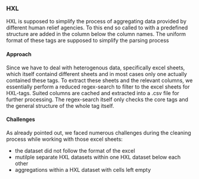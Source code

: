### HXL
HXL is supposed to simplify the process of aggregating data provided by different human relief agencies. To this end
so called to with a predefined structure are added in the column below the column names. The uniform format of these tags
are supposed to simplify the parsing process

#### Approach
Since we have to deal with heterogenous data, specifically excel sheets, which itself containd different sheets and in most cases only one actually 
contained these tags. To extract these sheets and the relevant columns, we essentially perform a reduced regex-search to filter to the excel sheets for HXL-tags.
Suited columns are cached and extracted into a .csv file for further processing. The regex-search itself only checks the core tags and the general structure of the whole tag itself.

#### Challenges
As already pointed out, we faced numerous challenges during the cleaning process while working with those excel sheets:
- the dataset did not follow the format of the excel 
- mutilple separate HXL datasets within one HXL dataset below each other
- aggregations within a HXL dataset with cells left empty
